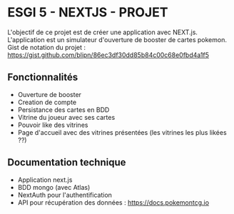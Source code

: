 # ESGI 5 - NEXTJS - PROJET  
L'objectif de ce projet est de créer une application avec NEXT.js.  
L'application est un simulateur d'ouverture de booster de cartes pokemon.  
Gist de notation du projet : https://gist.github.com/blipn/86ec3df30dd85b84c00c68e0fbd4a1f5

## Fonctionnalités
- Ouverture de booster
- Creation de compte
- Persistance des cartes en BDD
- Vitrine du joueur avec ses cartes
- Pouvoir like des vitrines
- Page d'accueil avec des vitrines présentées (les vitrines les plus likées ??)

## Documentation technique
- Application next.js
- BDD mongo (avec Atlas)
- NextAuth pour l'authentification
- API pour récupération des données : https://docs.pokemontcg.io
